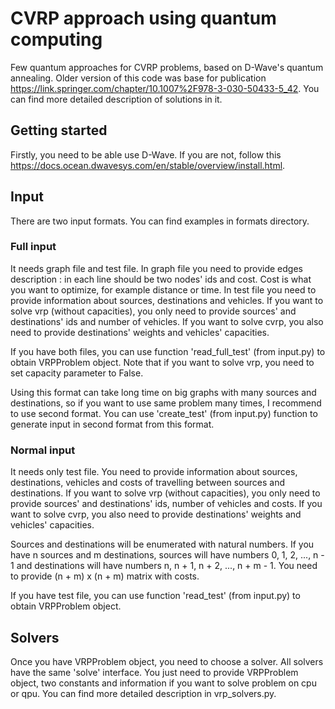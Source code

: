 # CVRP approach using quantum computing

Few quantum approaches for CVRP problems, based on D-Wave's quantum annealing. Older version of this code was base for publication https://link.springer.com/chapter/10.1007%2F978-3-030-50433-5_42. You can find more detailed description of solutions in it.

## Getting started

Firstly, you need to be able use D-Wave. If you are not, follow this https://docs.ocean.dwavesys.com/en/stable/overview/install.html.

## Input

There are two input formats. You can find examples in formats directory.

### Full input

It needs graph file and test file. In graph file you need to provide edges description : in each line should be two nodes' ids and cost. Cost is what you want to optimize, for example distance or time. In test file you need to provide information about sources, destinations and vehicles. If you want to solve vrp (without capacities), you only need to provide sources' and destinations' ids and number of vehicles. If you want to solve cvrp, you also need to provide destinations' weights and vehicles' capacities. 

If you have both files, you can use function 'read_full_test' (from input.py) to obtain VRPProblem object. Note that if you want to solve vrp, you need to set capacity parameter to False.

Using this format can take long time on big graphs with many sources and destinations, so if you want to use same problem many times, I recommend to use second format. You can use 'create_test' (from input.py) function to generate input in second format from this format.

### Normal input

It needs only test file. You need to provide information about sources, destinations, vehicles and costs of travelling between sources and destinations. If you want to solve vrp (without capacities), you only need to provide sources' and destinations' ids, number of vehicles and costs. If you want to solve cvrp, you also need to provide destinations' weights and vehicles' capacities.

Sources and destinations will be enumerated with natural numbers. If you have n sources and m destinations, sources will have numbers 0, 1, 2, ..., n - 1 and destinations will have numbers n, n + 1, n + 2, ..., n + m - 1. You need to provide (n + m) x (n + m) matrix with costs.   

If you have test file, you can use function 'read_test' (from input.py) to obtain VRPProblem object.

## Solvers

Once you have VRPProblem object, you need to choose a solver. All solvers have the same 'solve' interface. You just need to provide VRPProblem object, two constants and information if you want to solve problem on cpu or qpu. You can find more detailed description in vrp_solvers.py. 

